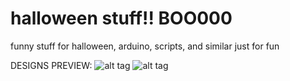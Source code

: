 # halloween stuff!! BOO000
funny stuff for halloween, arduino, scripts, and similar
just for fun

DESIGNS PREVIEW:
![alt tag](https://cloud.githubusercontent.com/assets/9094121/10711167/69982a7c-7a73-11e5-8d10-abeec7e16018.jpg)
![alt tag](https://cloud.githubusercontent.com/assets/9094121/10711170/7fb661ac-7a73-11e5-9acb-0d8c9a82d391.jpg)


